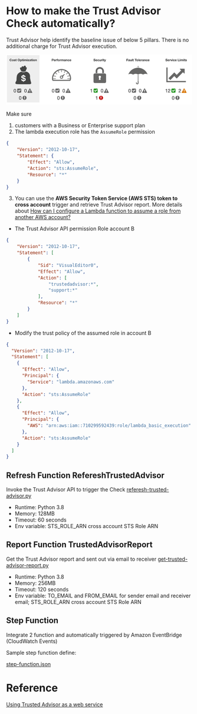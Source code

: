 # How to make the Trust Advisor Check automatically?

Trust Advisor help identify the baseline issue of below 5 pillars. There is no additional charge for Trust Advisor execution.

![5 pillars](media/pillars.png)

Make sure 
1. customers with a Business or Enterprise support plan
2. The lambda execution role has the `AssumeRole` permission
```json
{
    "Version": "2012-10-17",
    "Statement": {
        "Effect": "Allow",
        "Action": "sts:AssumeRole",
        "Resource": "*"
    }
}
```
3. You can use the **AWS Security Token Service (AWS STS) token to cross account** trigger and retrieve Trust Advisor report. More details about [How can I configure a Lambda function to assume a role from another AWS account?](https://aws.amazon.com/premiumsupport/knowledge-center/lambda-function-assume-iam-role/)

- The Trust Advisor API permission Role account B
```json
{
    "Version": "2012-10-17",
    "Statement": [
        {
            "Sid": "VisualEditor0",
            "Effect": "Allow",
            "Action": [
                "trustedadvisor:*",
                "support:*"
            ],
            "Resource": "*"
        }
    ]
}
```

- Modify the trust policy of the assumed role in account B
```json
{
  "Version": "2012-10-17",
  "Statement": [
    {
      "Effect": "Allow",
      "Principal": {
        "Service": "lambda.amazonaws.com"
      },
      "Action": "sts:AssumeRole"
    },
    {
      "Effect": "Allow",
      "Principal": {
        "AWS": "arn:aws:iam::710299592439:role/lambda_basic_execution"
      },
      "Action": "sts:AssumeRole"
    }
  ]
}
```

## Refresh Function RefereshTrustedAdvisor

Invoke the Trust Advisor API to trigger the Check [referesh-trusted-advisor.py](script/referesh-trusted-advisor.py)

- Runtime: Python 3.8
- Memory: 128MB
- Timeout: 60 seconds
- Env variable: STS_ROLE_ARN cross account STS Role ARN

## Report Function TrustedAdvisorReport

Get the Trust Advisor report and sent out via email to receiver [get-trusted-advisor-report.py](script/get-trusted-advisor-report.py)

- Runtime: Python 3.8
- Memory: 256MB
- Timeout: 120 seconds
- Env variable: TO_EMAIL and FROM_EMAIL for sender email and receiver email; STS_ROLE_ARN cross account STS Role ARN

## Step Function

Integrate 2 function and automatically triggered by Amazon EventBridge (CloudWatch Events)

Sample step function define:

[step-function.json](script/step-function.json)

# Reference
[Using Trusted Advisor as a web service](https://docs.aws.amazon.com/awssupport/latest/user/trustedadvisor.html)